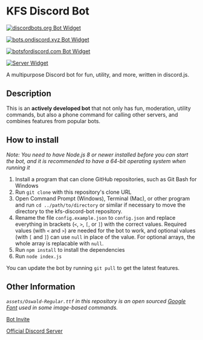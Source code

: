 # KFS Discord Bot
[![discordbots.org Bot Widget](https://discordbots.org/api/widget/333058410465722368.svg)](https://discordbots.org/bots/333058410465722368)

[![bots.ondiscord.xyz Bot Widget](https://bots.ondiscord.xyz/bots/333058410465722368/embed)](https://bots.ondiscord.xyz/bots/333058410465722368)

[![botsfordiscord.com Bot Widget](https://botsfordiscord.com/api/bot/333058410465722368/widget)](https://botsfordiscord.com/bots/333058410465722368)

[![Server Widget](https://discordapp.com/api/guilds/308063187696091140/widget.png)](https://discord.gg/yB8TvWU)

A multipurpose Discord bot for fun, utility, and more, written in discord.js.

## Description
This is an **actively developed bot** that not only has fun, moderation, utility commands, but also a phone command for calling other servers, and combines features from popular bots.

## How to install
*Note: You need to have Node.js 8 or newer installed before you can start the bot, and it is recommended to have a 64-bit operating system when running it*

1. Install a program that can clone GitHub repositories, such as Git Bash for Windows
2. Run `git clone` with this repository's clone URL
3. Open Command Prompt (Windows), Terminal (Mac), or other program and run `cd ../path/to/directory` or similar if necessary to move the directory to the kfs-discord-bot repository.
4. Rename the file `config.example.json` to `config.json` and replace everything in brackets (`<`, `>`, `[`, or `]`) with the correct values. Required values (with `<` and `>`) are needed for the bot to work, and optional values (with `[` and `]`) can use `null` in place of the value. For optional arrays, the whole array is replacable with `null`.
5. Run `npm install` to install the dependencies
6. Run `node index.js`

You can update the bot by running `git pull` to get the latest features.

## Other Information

*`assets/Oswald-Regular.ttf` in this repository is an open sourced [Google Font](https://developers.google.com/fonts) used in some image-based commands.*

[Bot Invite](https://discordapp.com/oauth2/authorize?client_id=333058410465722368&permissions=405921878&scope=bot)

[Official Discord Server](https://discord.gg/yB8TvWU)
